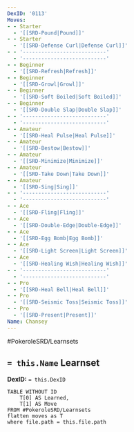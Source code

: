 ```yaml
---
DexID: '0113'
Moves:
- - Starter
  - '[[SRD-Pound|Pound]]'
- - Starter
  - '[[SRD-Defense Curl|Defense Curl]]'
- - '---------------------------'
  - '---------------------------'
- - Beginner
  - '[[SRD-Refresh|Refresh]]'
- - Beginner
  - '[[SRD-Growl|Growl]]'
- - Beginner
  - '[[SRD-Soft Boiled|Soft Boiled]]'
- - Beginner
  - '[[SRD-Double Slap|Double Slap]]'
- - '---------------------------'
  - '---------------------------'
- - Amateur
  - '[[SRD-Heal Pulse|Heal Pulse]]'
- - Amateur
  - '[[SRD-Bestow|Bestow]]'
- - Amateur
  - '[[SRD-Minimize|Minimize]]'
- - Amateur
  - '[[SRD-Take Down|Take Down]]'
- - Amateur
  - '[[SRD-Sing|Sing]]'
- - '---------------------------'
  - '---------------------------'
- - Ace
  - '[[SRD-Fling|Fling]]'
- - Ace
  - '[[SRD-Double-Edge|Double-Edge]]'
- - Ace
  - '[[SRD-Egg Bomb|Egg Bomb]]'
- - Ace
  - '[[SRD-Light Screen|Light Screen]]'
- - Ace
  - '[[SRD-Healing Wish|Healing Wish]]'
- - '---------------------------'
  - '---------------------------'
- - Pro
  - '[[SRD-Heal Bell|Heal Bell]]'
- - Pro
  - '[[SRD-Seismic Toss|Seismic Toss]]'
- - Pro
  - '[[SRD-Present|Present]]'
Name: Chansey
---
```


#PokeroleSRD/Learnsets

## `= this.Name` Learnset

**DexID:** `= this.DexID`

```dataview
TABLE WITHOUT ID
    T[0] AS Learned,
    T[1] AS Move
FROM #PokeroleSRD/Learnsets
flatten moves as T
where file.path = this.file.path
```
